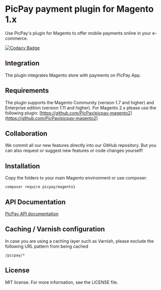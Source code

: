 # PicPay payment plugin for Magento 1.x
Use PicPay's plugin for Magento to offer mobile payments online in your e-commerce.

[![Codacy Badge](https://api.codacy.com/project/badge/Grade/45e2990110524d518261fb37fda04d0a)](https://www.codacy.com/app/deniscsz/picpay-magento?utm_source=github.com&amp;utm_medium=referral&amp;utm_content=deniscsz/picpay-magento&amp;utm_campaign=Badge_Grade)

## Integration
The plugin integrates Magento store with payments on PicPay App.

## Requirements
The plugin supports the Magento Community (version 1.7 and higher) and Enterprise edition (version 1.11 and higher). 
For Magento 2.x please use the following plugin: [https://github.com/PicPay/picpay-magento2](https://github.com/PicPay/picpay-magento2)

## Collaboration
We commit all our new features directly into our GitHub repository.
But you can also request or suggest new features or code changes yourself!

## Installation
Copy the folders to your main Magento environment or use composer:
```
composer require picpay/magento1
```

## API Documentation
[PicPay API documentation](https://ecommerce.picpay.com/doc/)

## Caching / Varnish configuration
In case you are using a caching layer such as Varnish, please exclude the following URL pattern from being cached
```
/picpay/*
```

## License
MIT license. For more information, see the LICENSE file.
